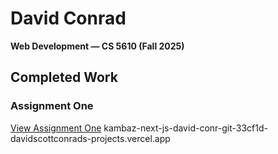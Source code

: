 # David Conrad  
**Web Development — CS 5610 (Fall 2025)**

## Completed Work

### Assignment One  
[View Assignment One](kambaz-next-js-david-conr-git-33cf1d-davidscottconrads-projects.vercel.app)
kambaz-next-js-david-conr-git-33cf1d-davidscottconrads-projects.vercel.app